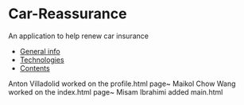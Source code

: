 # Car-Reassurance
An application to help renew car insurance

* [General info](#general-info)
* [Technologies](#technologies)
* [Contents](#content)

Anton Villadolid worked on the profile.html page~
Maikol Chow Wang worked on the index.html page~
Misam Ibrahimi added main.html